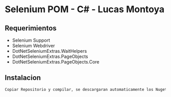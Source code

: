 # Selenium POM - C# - Lucas Montoya

## Requerimientos
- Selenium Support
- Selenium Webdriver
- DotNetSeleniumExtras.WaitHelpers
- DotNetSeleniumExtras.PageObjects
- DotNetSeleniumExtras.PageObjects.Core

## Instalacion

```sh
Copiar Repositorio y compilar, se descargaran automaticamente los Nugets necesarios
```
